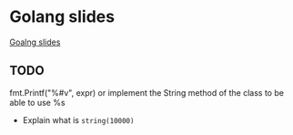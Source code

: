 # Golang slides

[Goalng slides](https://code-maven.com/slides/golang/)

## TODO

fmt.Printf("%#v", expr)
or implement the String method of the class to be able to use %s


* Explain what is `string(10000)`
